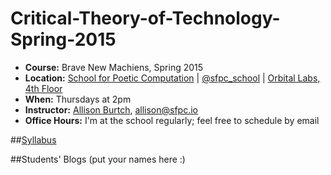 # Critical-Theory-of-Technology-Spring-2015


* **Course:** Brave New Machiens, Spring 2015
* **Location:** [School for Poetic Computation](http://sfpc.io/) | [@sfpc_school](https://twitter.com/sfpc) | [Orbital Labs, 4th Floor](http://orbitalnyc.com/)
* **When:** Thursdays at 2pm
* **Instructor:** [Allison Burtch](http://allisonburtch.net), [allison@sfpc.io](mailto:allison@sfpc.io)
* **Office Hours:** I'm at the school regularly; feel free to schedule by email

##[Syllabus](https://github.com/allisonburtch/Critical-Theory-of-Technology-Spring-2015/blob/master/syllabus.md)

##Students' Blogs
(put your names here :)
